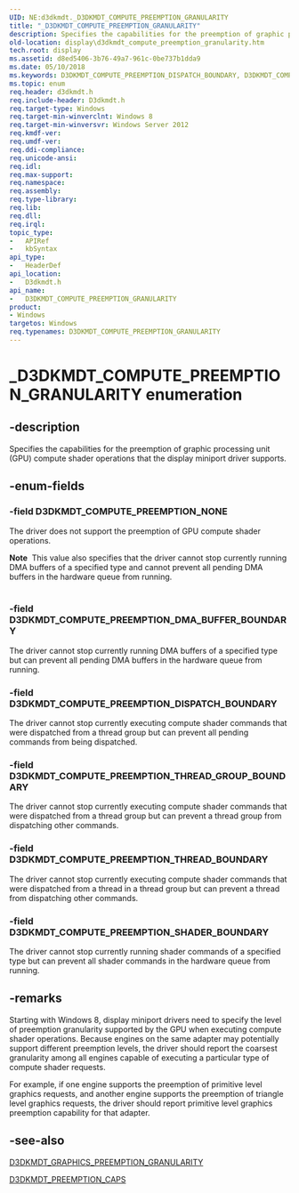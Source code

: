 ```yaml
---
UID: NE:d3dkmdt._D3DKMDT_COMPUTE_PREEMPTION_GRANULARITY
title: "_D3DKMDT_COMPUTE_PREEMPTION_GRANULARITY"
description: Specifies the capabilities for the preemption of graphic processing unit (GPU) compute shader operations that the display miniport driver supports.
old-location: display\d3dkmdt_compute_preemption_granularity.htm
tech.root: display
ms.assetid: d8ed5406-3b76-49a7-961c-0be737b1dda9
ms.date: 05/10/2018
ms.keywords: D3DKMDT_COMPUTE_PREEMPTION_DISPATCH_BOUNDARY, D3DKMDT_COMPUTE_PREEMPTION_DMA_BUFFER_BOUNDARY, D3DKMDT_COMPUTE_PREEMPTION_GRANULARITY, D3DKMDT_COMPUTE_PREEMPTION_GRANULARITY enumeration [Display Devices], D3DKMDT_COMPUTE_PREEMPTION_NONE, D3DKMDT_COMPUTE_PREEMPTION_SHADER_BOUNDARY, D3DKMDT_COMPUTE_PREEMPTION_THREAD_BOUNDARY, D3DKMDT_COMPUTE_PREEMPTION_THREAD_GROUP_BOUNDARY, _D3DKMDT_COMPUTE_PREEMPTION_GRANULARITY, d3dkmdt/D3DKMDT_COMPUTE_PREEMPTION_DISPATCH_BOUNDARY, d3dkmdt/D3DKMDT_COMPUTE_PREEMPTION_DMA_BUFFER_BOUNDARY, d3dkmdt/D3DKMDT_COMPUTE_PREEMPTION_GRANULARITY, d3dkmdt/D3DKMDT_COMPUTE_PREEMPTION_NONE, d3dkmdt/D3DKMDT_COMPUTE_PREEMPTION_SHADER_BOUNDARY, d3dkmdt/D3DKMDT_COMPUTE_PREEMPTION_THREAD_BOUNDARY, d3dkmdt/D3DKMDT_COMPUTE_PREEMPTION_THREAD_GROUP_BOUNDARY, display.d3dkmdt_compute_preemption_granularity
ms.topic: enum
req.header: d3dkmdt.h
req.include-header: D3dkmdt.h
req.target-type: Windows
req.target-min-winverclnt: Windows 8
req.target-min-winversvr: Windows Server 2012
req.kmdf-ver: 
req.umdf-ver: 
req.ddi-compliance: 
req.unicode-ansi: 
req.idl: 
req.max-support: 
req.namespace: 
req.assembly: 
req.type-library: 
req.lib: 
req.dll: 
req.irql: 
topic_type:
-	APIRef
-	kbSyntax
api_type:
-	HeaderDef
api_location:
-	D3dkmdt.h
api_name:
-	D3DKMDT_COMPUTE_PREEMPTION_GRANULARITY
product:
- Windows
targetos: Windows
req.typenames: D3DKMDT_COMPUTE_PREEMPTION_GRANULARITY
---
```


# _D3DKMDT_COMPUTE_PREEMPTION_GRANULARITY enumeration


## -description


Specifies the capabilities for the preemption of graphic processing unit (GPU) compute shader operations that the display miniport driver supports.


## -enum-fields




### -field D3DKMDT_COMPUTE_PREEMPTION_NONE

The driver does not support the preemption of GPU compute shader operations.

<div class="alert"><b>Note</b>  This value also specifies that the driver cannot stop currently running DMA buffers of a specified type and cannot prevent all pending DMA buffers in the hardware queue from running.</div>
<div> </div>

### -field D3DKMDT_COMPUTE_PREEMPTION_DMA_BUFFER_BOUNDARY

The driver cannot stop currently running DMA buffers of a specified type but can prevent all pending DMA buffers in the hardware queue from running.


### -field D3DKMDT_COMPUTE_PREEMPTION_DISPATCH_BOUNDARY

The driver cannot stop currently executing compute shader commands that were dispatched from a thread group but can prevent all pending commands from being dispatched.


### -field D3DKMDT_COMPUTE_PREEMPTION_THREAD_GROUP_BOUNDARY

The driver cannot stop currently executing compute shader commands that were dispatched from a thread group but can prevent a thread group from dispatching other commands.


### -field D3DKMDT_COMPUTE_PREEMPTION_THREAD_BOUNDARY

The driver cannot stop currently executing compute shader commands that were dispatched from a thread in a thread group but can prevent a thread from dispatching other commands.


### -field D3DKMDT_COMPUTE_PREEMPTION_SHADER_BOUNDARY

The driver cannot stop currently running shader commands of a specified type but can prevent all shader commands in the hardware queue from running.


## -remarks



Starting with Windows 8, display miniport drivers need to specify the level of preemption granularity supported by the GPU when executing compute shader operations. Because  engines on the same adapter may potentially support different preemption levels, the driver should report the coarsest granularity among all engines capable of executing a particular type of compute shader requests. 

For example, if one engine supports the preemption of primitive level graphics requests, and another engine supports the preemption of triangle level graphics requests, the driver should report primitive level graphics preemption capability for that adapter.




## -see-also




<a href="https://msdn.microsoft.com/library/windows/hardware/hh439329">D3DKMDT_GRAPHICS_PREEMPTION_GRANULARITY</a>



<a href="https://msdn.microsoft.com/library/windows/hardware/hh439334">D3DKMDT_PREEMPTION_CAPS</a>
 

 

